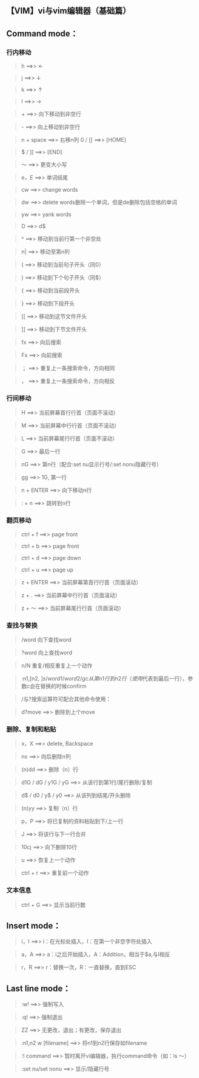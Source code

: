 【VIM】vi与vim编辑器（基础篇）
------
## Command mode：

### 行内移动
>    h ==>> ←

>    j ==>> ↓

>    k ==>> ↑

>    l ==>> →

>    \+  ==>>  向下移动到非空行

>    \-  ==>> 向上移动到非空行

>    n + space ==>> 右移n列
>    0 / [[ ==>> [HOME]

>    $ / ]] ==>> [END]

>   ～ ==>> 更变大小写

>    e，E ==>> 单词结尾

>   cw ==>> change words

>   dw ==>> delete words删除一个单词，但是de删除包括空格的单词

>   yw ==>> yank words

>   D ==>> d$

>   ^  ==>> 移动到当前行第一个非空处

>  n| ==>> 移动至第n列

>  ( ==>> 移动到当前句子开头（同0）

>  ) ==>> 移动到下个句子开头（同$）

>  { ==>> 移动到当前段开头

>  } ==>> 移动到下段开头

>  [[ ==>> 移动到这节文件开头

>  ]] ==>> 移动到下节文件开头

>  fx ==>> 向后搜索

>  Fx ==>> 向前搜索

>  ； ==>> 重复上一条搜索命令，方向相同

>  ， ==>> 重复上一条搜索命令，方向相反

### 行间移动
>    H ==>> 当前屏幕首行行首（页面不滚动）

>    M ==>> 当前屏幕中行行首（页面不滚动）

>    L ==>> 当前屏幕尾行行首（页面不滚动）

>    G ==>> 最后一行

>    nG ==>> 第n行（配合:set nu显示行号/:set nonu隐藏行号）

>    gg ==>> 1G, 第一行

>    n + ENTER ==>> 向下移动n行

>    \: + n ==>> 跳转到n行

### 翻页移动
>    ctrl + f ==>> page front

>    ctrl + b ==>> page front

>    ctrl + d ==>> page down

>    ctrl + u ==>> page up

>    z + ENTER ==>> 当前屏幕第首行行首（页面滚动）

>    z + .  ==>> 当前屏幕中行行首（页面滚动）

>    z + ～ ==>> 当前屏幕尾行行首（页面滚动）

### 查找与替换
>   /word 向下查找word

>   ?word 向上查找word

>   n/N 重复/相反重复上一个动作

>   :n1,[n2, $]s/word1/word2/gc 从第n1行到n2行（使用$代表到最后一行），参数c会在替换的时候confirm

> /与?搜索运算符可配合其他命令使用：

> d?move ==>> 删除到上个move

### 删除、复制和粘贴
>    x，X ==>> delete, Backspace

>   nx ==>> 向后删除n列

>   (n)dd ==>> 删除（n）行

>   d1G / dG / y1G / yG ==>> 从该行到第1行/尾行删除/复制

>   d$ / d0 / y$ / y0 ==>> 从该列到结尾/开头删除

>   (n)yy ==>> 复制（n）行

>   p，P ==>> 将已复制的资料粘贴到下/上一行

>   J ==>> 将该行与下一行合并

>   10cj ==>> 向下删除10行

>   u ==>> 恢复上一个动作

>   ctrl + r ==>> 重复前一个动作

### 文本信息
>   ctrl + G ==>> 显示当前行数

## Insert mode：
>    i，I ==>> i：在光标处插入，I：在第一个非空字符处插入

>    a，A ==>> a：i之后开始插入，A：Addition，相当于$a,与I相反

>    r，R ==>> r：替换一次，R：一直替换，直到ESC

## Last line mode：
>    :w! ==>> 强制写入

>    :q! ==>> 强制退出

>    ZZ ==>> 无更改，退出；有更改，保存退出

>    :n1,n2 w [filename] ==>> 将n1到n2行保存如filename

>    :! command  ==>> 暂时离开vi编辑器，执行command命令（如：ls ～）

>    :set nu/set nonu ==>> 显示/隐藏行号
